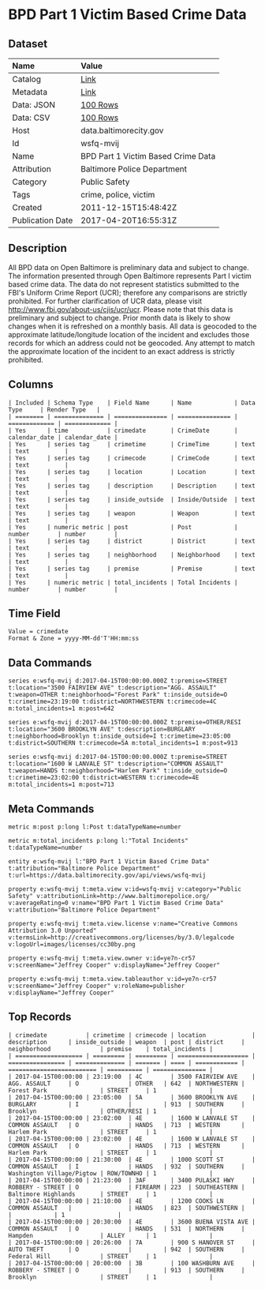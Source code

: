 # BPD Part 1 Victim Based Crime Data

## Dataset

| Name | Value |
| :--- | :---- |
| Catalog | [Link](https://catalog.data.gov/dataset/bpd-part-1-victim-based-crime-data-66843) |
| Metadata | [Link](https://data.baltimorecity.gov/api/views/wsfq-mvij) |
| Data: JSON | [100 Rows](https://data.baltimorecity.gov/api/views/wsfq-mvij/rows.json?max_rows=100) |
| Data: CSV | [100 Rows](https://data.baltimorecity.gov/api/views/wsfq-mvij/rows.csv?max_rows=100) |
| Host | data.baltimorecity.gov |
| Id | wsfq-mvij |
| Name | BPD Part 1 Victim Based Crime Data |
| Attribution | Baltimore Police Department |
| Category | Public Safety |
| Tags | crime, police, victim |
| Created | 2011-12-15T15:48:42Z |
| Publication Date | 2017-04-20T16:55:31Z |

## Description

All BPD data on Open Baltimore is preliminary data and subject to change.  The information presented through Open Baltimore represents Part I victim based crime data. The data do not represent statistics submitted to the FBI's Uniform Crime Report (UCR); therefore any comparisons are strictly prohibited. For further clarification of UCR data, please visit http://www.fbi.gov/about-us/cjis/ucr/ucr. Please note that this data is preliminary and subject to change. Prior month data is likely to show changes when it is refreshed on a monthly basis.  All data is geocoded to the approximate latitude/longitude location of the incident and excludes those records for which an address could not be geocoded. Any attempt to match the approximate location of the incident to an exact address is strictly prohibited.

## Columns

```ls
| Included | Schema Type    | Field Name      | Name            | Data Type     | Render Type   |
| ======== | ============== | =============== | =============== | ============= | ============= |
| Yes      | time           | crimedate       | CrimeDate       | calendar_date | calendar_date |
| Yes      | series tag     | crimetime       | CrimeTime       | text          | text          |
| Yes      | series tag     | crimecode       | CrimeCode       | text          | text          |
| Yes      | series tag     | location        | Location        | text          | text          |
| Yes      | series tag     | description     | Description     | text          | text          |
| Yes      | series tag     | inside_outside  | Inside/Outside  | text          | text          |
| Yes      | series tag     | weapon          | Weapon          | text          | text          |
| Yes      | numeric metric | post            | Post            | number        | number        |
| Yes      | series tag     | district        | District        | text          | text          |
| Yes      | series tag     | neighborhood    | Neighborhood    | text          | text          |
| Yes      | series tag     | premise         | Premise         | text          | text          |
| Yes      | numeric metric | total_incidents | Total Incidents | number        | number        |
```

## Time Field

```ls
Value = crimedate
Format & Zone = yyyy-MM-dd'T'HH:mm:ss
```

## Data Commands

```ls
series e:wsfq-mvij d:2017-04-15T00:00:00.000Z t:premise=STREET t:location="3500 FAIRVIEW AVE" t:description="AGG. ASSAULT" t:weapon=OTHER t:neighborhood="Forest Park" t:inside_outside=O t:crimetime=23:19:00 t:district=NORTHWESTERN t:crimecode=4C m:total_incidents=1 m:post=642

series e:wsfq-mvij d:2017-04-15T00:00:00.000Z t:premise=OTHER/RESI t:location="3600 BROOKLYN AVE" t:description=BURGLARY t:neighborhood=Brooklyn t:inside_outside=I t:crimetime=23:05:00 t:district=SOUTHERN t:crimecode=5A m:total_incidents=1 m:post=913

series e:wsfq-mvij d:2017-04-15T00:00:00.000Z t:premise=STREET t:location="1600 W LANVALE ST" t:description="COMMON ASSAULT" t:weapon=HANDS t:neighborhood="Harlem Park" t:inside_outside=O t:crimetime=23:02:00 t:district=WESTERN t:crimecode=4E m:total_incidents=1 m:post=713
```

## Meta Commands

```ls
metric m:post p:long l:Post t:dataTypeName=number

metric m:total_incidents p:long l:"Total Incidents" t:dataTypeName=number

entity e:wsfq-mvij l:"BPD Part 1 Victim Based Crime Data" t:attribution="Baltimore Police Department" t:url=https://data.baltimorecity.gov/api/views/wsfq-mvij

property e:wsfq-mvij t:meta.view v:id=wsfq-mvij v:category="Public Safety" v:attributionLink=http://www.baltimorepolice.org/ v:averageRating=0 v:name="BPD Part 1 Victim Based Crime Data" v:attribution="Baltimore Police Department"

property e:wsfq-mvij t:meta.view.license v:name="Creative Commons Attribution 3.0 Unported" v:termsLink=http://creativecommons.org/licenses/by/3.0/legalcode v:logoUrl=images/licenses/cc30by.png

property e:wsfq-mvij t:meta.view.owner v:id=ye7n-cr57 v:screenName="Jeffrey Cooper" v:displayName="Jeffrey Cooper"

property e:wsfq-mvij t:meta.view.tableauthor v:id=ye7n-cr57 v:screenName="Jeffrey Cooper" v:roleName=publisher v:displayName="Jeffrey Cooper"
```

## Top Records

```ls
| crimedate           | crimetime | crimecode | location             | description      | inside_outside | weapon  | post | district     | neighborhood              | premise    | total_incidents | 
| =================== | ========= | ========= | ==================== | ================ | ============== | ======= | ==== | ============ | ========================= | ========== | =============== | 
| 2017-04-15T00:00:00 | 23:19:00  | 4C        | 3500 FAIRVIEW AVE    | AGG. ASSAULT     | O              | OTHER   | 642  | NORTHWESTERN | Forest Park               | STREET     | 1               | 
| 2017-04-15T00:00:00 | 23:05:00  | 5A        | 3600 BROOKLYN AVE    | BURGLARY         | I              |         | 913  | SOUTHERN     | Brooklyn                  | OTHER/RESI | 1               | 
| 2017-04-15T00:00:00 | 23:02:00  | 4E        | 1600 W LANVALE ST    | COMMON ASSAULT   | O              | HANDS   | 713  | WESTERN      | Harlem Park               | STREET     | 1               | 
| 2017-04-15T00:00:00 | 23:02:00  | 4E        | 1600 W LANVALE ST    | COMMON ASSAULT   | O              | HANDS   | 713  | WESTERN      | Harlem Park               | STREET     | 1               | 
| 2017-04-15T00:00:00 | 21:30:00  | 4E        | 1000 SCOTT ST        | COMMON ASSAULT   | I              | HANDS   | 932  | SOUTHERN     | Washington Village/Pigtow | ROW/TOWNHO | 1               | 
| 2017-04-15T00:00:00 | 21:23:00  | 3AF       | 3400 PULASKI HWY     | ROBBERY - STREET | O              | FIREARM | 223  | SOUTHEASTERN | Baltimore Highlands       | STREET     | 1               | 
| 2017-04-15T00:00:00 | 21:10:00  | 4E        | 1200 COOKS LN        | COMMON ASSAULT   |                | HANDS   | 823  | SOUTHWESTERN |                           |            | 1               | 
| 2017-04-15T00:00:00 | 20:30:00  | 4E        | 3600 BUENA VISTA AVE | COMMON ASSAULT   | O              | HANDS   | 531  | NORTHERN     | Hampden                   | ALLEY      | 1               | 
| 2017-04-15T00:00:00 | 20:26:00  | 7A        | 900 S HANOVER ST     | AUTO THEFT       | O              |         | 942  | SOUTHERN     | Federal Hill              | STREET     | 1               | 
| 2017-04-15T00:00:00 | 20:00:00  | 3B        | 100 WASHBURN AVE     | ROBBERY - STREET | O              |         | 913  | SOUTHERN     | Brooklyn                  | STREET     | 1               | 
```